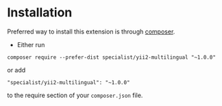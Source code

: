 Installation
============

Preferred way to install this extension is through [composer](http://getcomposer.org/download/).

- Either run

```
composer require --prefer-dist specialist/yii2-multilingual "~1.0.0"
```

or add

```
"specialist/yii2-multilingual": "~1.0.0"
```

to the require section of your `composer.json` file.